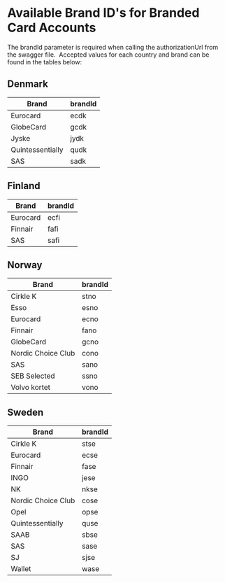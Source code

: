 # Available Brand ID's for Branded Card Accounts

The brandId parameter is required when calling the authorizationUrl from the swagger file.
&nbsp;Accepted values for each country and brand can be found in the tables below:

## Denmark

Brand | brandId
------------ | -------------
Eurocard| ecdk
GlobeCard | gcdk
Jyske | jydk
Quintessentially | qudk
SAS | sadk

## Finland

Brand | brandId
------------ | -------------
Eurocard| ecfi
Finnair | fafi
SAS | safi

## Norway

Brand | brandId
------------ | -------------
Cirkle K | stno
Esso | esno
Eurocard | ecno
Finnair | fano
GlobeCard | gcno
Nordic Choice Club | cono
SAS | sano
SEB Selected | ssno
Volvo kortet | vono


## Sweden

Brand | brandId
------------ | -------------
Cirkle K | stse
Eurocard  | ecse
Finnair | fase
INGO | jese
NK | nkse
Nordic Choice Club | cose
Opel | opse
Quintessentially  | quse
SAAB | sbse
SAS | sase
SJ | sjse
Wallet | wase


